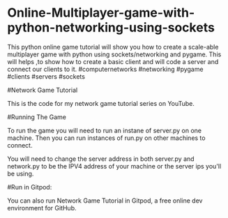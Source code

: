 # Online-Multiplayer-game-with-python-networking-using-sockets
This python online game tutorial will show you how to create a scale-able multiplayer game with python using sockets/networking and pygame. This will helps ,to show how to create a basic client and will code a server and connect our clients to it. #computernetworks #networking  #pygame #clients #servers #sockets

#Network Game Tutorial

This is the code for my network game tutorial series on YouTube.


#Running The Game

To run the game you will need to run an instane of server.py on one machine. Then you can run instances of run.py on other machines to connect.

You will need to change the server address in both server.py and network.py to be the IPV4 address of your machine or the server ips you'll be using.

#Run in Gitpod:

You can also run Network Game Tutorial in Gitpod, a free online dev environment for GitHub.
